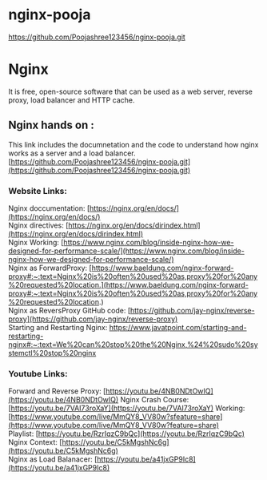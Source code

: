 # nginx-pooja
https://github.com/Poojashree123456/nginx-pooja.git

# Nginx
It is free, open-source software that can be used as a web server, reverse proxy, load balancer and HTTP cache.

## Nginx hands on :   
This link includes the documnetation and the code to understand how nginx works as a server and a load balancer.
[https://github.com/Poojashree123456/nginx-pooja.git](https://github.com/Poojashree123456/nginx-pooja.git)

### Website Links:  
Nginx doccumentation: [https://nginx.org/en/docs/](https://nginx.org/en/docs/)  
Nginx directives: [https://nginx.org/en/docs/dirindex.html](https://nginx.org/en/docs/dirindex.html)  
Nginx Working: [https://www.nginx.com/blog/inside-nginx-how-we-designed-for-performance-scale/](https://www.nginx.com/blog/inside-nginx-how-we-designed-for-performance-scale/)  
Nginx as ForwardProxy: [https://www.baeldung.com/nginx-forward-proxy#:~:text=Nginx%20is%20often%20used%20as,proxy%20for%20any%20requested%20location.](https://www.baeldung.com/nginx-forward-proxy#:~:text=Nginx%20is%20often%20used%20as,proxy%20for%20any%20requested%20location.)  
Nginx as ReversProxy GitHub code: [https://github.com/jay-nginx/reverse-proxy](https://github.com/jay-nginx/reverse-proxy)  
Starting and Restarting Nginx: https://www.javatpoint.com/starting-and-restarting-nginx#:~:text=We%20can%20stop%20the%20Nginx,%24%20sudo%20systemctl%20stop%20nginx  

### Youtube Links:  
Forward and Reverse Proxy: [https://youtu.be/4NB0NDtOwIQ](https://youtu.be/4NB0NDtOwIQ)
Nginx Crash Course: [https://youtu.be/7VAI73roXaY](https://youtu.be/7VAI73roXaY)
Working: [https://www.youtube.com/live/MmQY8_VV80w?sfeature=share](https://www.youtube.com/live/MmQY8_VV80w?feature=share)  
Playlist: [https://youtu.be/RzrIqzC9bQc](https://youtu.be/RzrIqzC9bQc)  
Nginx Context: [https://youtu.be/C5kMgshNc6g](https://youtu.be/C5kMgshNc6g)  
Nginx as Load Balanacer: [https://youtu.be/a41jxGP9Ic8](https://youtu.be/a41jxGP9Ic8) 
